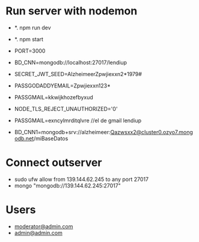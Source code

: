 # Run server with nodemon

- *. npm run dev
- *. npm start

- PORT=3000
- BD_CNN=mongodb://localhost:27017/lendiup
- SECRET_JWT_SEED=AlzheimeerZpwjiexxn2*1979#
- PASSGODADDYEMAIL=Zpwjiexxn123*
- PASSGMAIL=kkwijkhozefbyxud
- NODE_TLS_REJECT_UNAUTHORIZED='0'

- PASSGMAIL=exncylmrditqlvre                 //el de gmail lendiup
- BD_CNN1=mongodb+srv://alzheimeer:Qazwsxx2@cluster0.ozyo7.mongodb.net/miBaseDatos

# Connect outserver
- sudo ufw allow from 139.144.62.245 to any port 27017
- mongo "mongodb://139.144.62.245:27017"

# Users
- moderator@admin.com
- admin@admin.com
